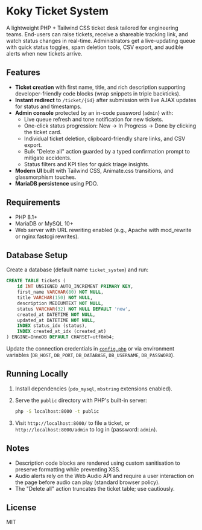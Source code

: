# Koky Ticket System

A lightweight PHP + Tailwind CSS ticket desk tailored for engineering teams. End-users can raise tickets, receive a shareable tracking link, and watch status changes in real-time. Administrators get a live-updating queue with quick status toggles, spam deletion tools, CSV export, and audible alerts when new tickets arrive.

## Features

- **Ticket creation** with first name, title, and rich description supporting developer-friendly code blocks (wrap snippets in triple backticks).
- **Instant redirect** to `/ticket/{id}` after submission with live AJAX updates for status and timestamps.
- **Admin console** protected by an in-code password (`admin`) with:
  - Live queue refresh and tone notification for new tickets.
  - One-click status progression: New → In Progress → Done by clicking the ticket card.
  - Individual ticket deletion, clipboard-friendly share links, and CSV export.
  - Bulk "Delete all" action guarded by a typed confirmation prompt to mitigate accidents.
  - Status filters and KPI tiles for quick triage insights.
- **Modern UI** built with Tailwind CSS, Animate.css transitions, and glassmorphism touches.
- **MariaDB persistence** using PDO.

## Requirements

- PHP 8.1+
- MariaDB or MySQL 10+
- Web server with URL rewriting enabled (e.g., Apache with mod_rewrite or nginx fastcgi rewrites).

## Database Setup

Create a database (default name `ticket_system`) and run:

```sql
CREATE TABLE tickets (
    id INT UNSIGNED AUTO_INCREMENT PRIMARY KEY,
    first_name VARCHAR(80) NOT NULL,
    title VARCHAR(150) NOT NULL,
    description MEDIUMTEXT NOT NULL,
    status VARCHAR(32) NOT NULL DEFAULT 'new',
    created_at DATETIME NOT NULL,
    updated_at DATETIME NOT NULL,
    INDEX status_idx (status),
    INDEX created_at_idx (created_at)
) ENGINE=InnoDB DEFAULT CHARSET=utf8mb4;
```

Update the connection credentials in [`config.php`](config.php) or via environment variables (`DB_HOST`, `DB_PORT`, `DB_DATABASE`, `DB_USERNAME`, `DB_PASSWORD`).

## Running Locally

1. Install dependencies (`pdo_mysql`, `mbstring` extensions enabled).
2. Serve the `public` directory with PHP's built-in server:

   ```bash
   php -S localhost:8000 -t public
   ```

3. Visit `http://localhost:8000/` to file a ticket, or `http://localhost:8000/admin` to log in (password: `admin`).

## Notes

- Description code blocks are rendered using custom sanitisation to preserve formatting while preventing XSS.
- Audio alerts rely on the Web Audio API and require a user interaction on the page before audio can play (standard browser policy).
- The "Delete all" action truncates the ticket table; use cautiously.

## License

MIT
